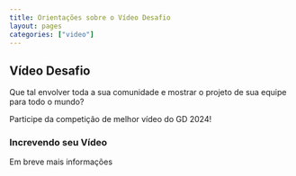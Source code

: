 ```yaml
---
title: Orientações sobre o Vídeo Desafio
layout: pages
categories: ["video"]
---
```

## Vídeo Desafio

Que tal envolver toda a sua comunidade e mostrar o projeto de sua equipe para todo o mundo?

Participe da competição de melhor vídeo do GD 2024!

### Increvendo seu Vídeo
Em breve mais informações 
